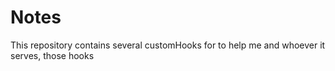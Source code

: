 # Notes 

This repository contains several customHooks for to help me and whoever it serves, those hooks